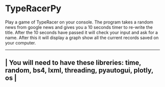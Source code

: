 # TypeRacerPy
Play a game of TypeRacer on your console.  The program takes a random news from google news and gives you a 10 seconds timer to re-write the title. After the 10 seconds have passed it will check your input and ask for a name. After this it will display a graph show all the current records saved on your computer.

----------------------------------------------------------------------------------------------------
| You will need to have these libreries: time, random, bs4, lxml, threading, pyautogui, plotly, os |
----------------------------------------------------------------------------------------------------
